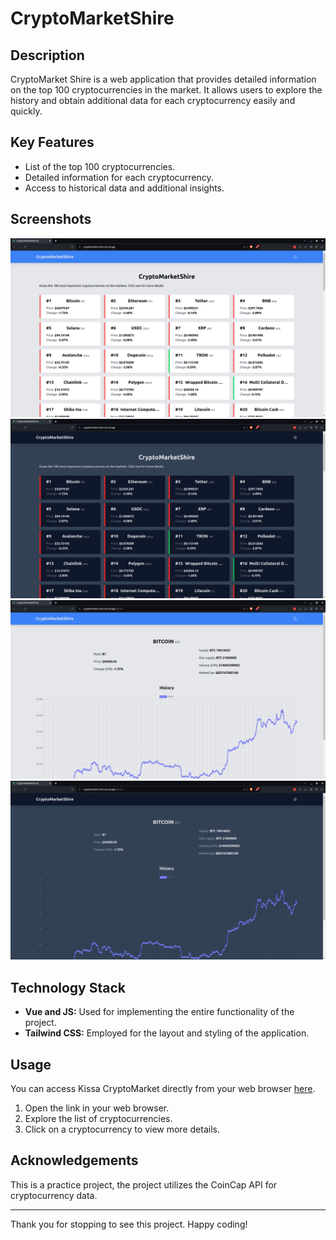 # CryptoMarketShire

## Description

CryptoMarket Shire is a web application that provides detailed information on the top 100 cryptocurrencies in the market. It allows users to explore the history and obtain additional data for each cryptocurrency easily and quickly.

## Key Features

- List of the top 100 cryptocurrencies.
- Detailed information for each cryptocurrency.
- Access to historical data and additional insights.

## Screenshots

![Home page](/screenshots/home.png)
![Home page Dark Mode](/screenshots/home-dark.png)
![Page for each crypto](/screenshots/crypto.png)
![Page for each crypto Dark Mode](/screenshots/crypto-dark.png)

## Technology Stack

- **Vue and JS:** Used for implementing the entire functionality of the project.
- **Tailwind CSS:** Employed for the layout and styling of the application.

## Usage

You can access Kissa CryptoMarket directly from your web browser [here](https://cryptomarket-shire.vercel.app/).

1. Open the link in your web browser.
2. Explore the list of cryptocurrencies.
3. Click on a cryptocurrency to view more details.

## Acknowledgements

This is a practice project, the project utilizes the CoinCap API for cryptocurrency data.

---

Thank you for stopping to see this project. Happy coding!
